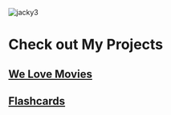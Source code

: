 ![jacky3](https://github.com/jackymiao/jackymiao/assets/55778701/ffecf5d4-6d55-480e-bd47-db15db83f9da)
# Check out My Projects
## [We Love Movies](https://tf-capstone-frontend-welovemovies.onrender.com)
## [Flashcards](https://flashcard-o-matic-vr6s.onrender.com)
